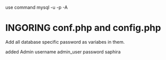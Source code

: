 use command
mysql -u <username> -p -A <databasename>

# INGORING conf.php and config.php #
Add all database specific password as variabes in them.

added Admin
username admin_user
password saphira 


